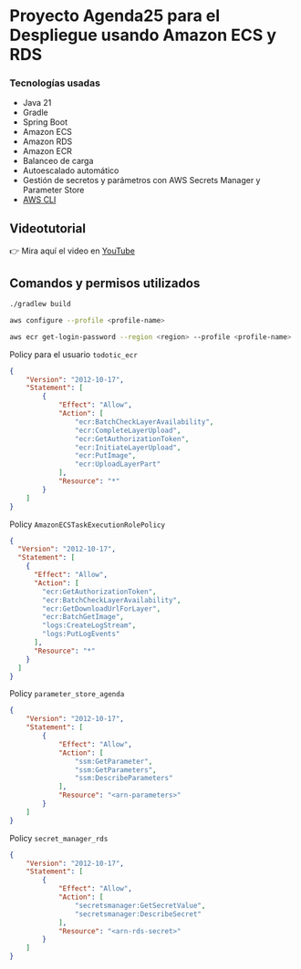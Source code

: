 # Proyecto Agenda25 para el Despliegue usando Amazon ECS y RDS

### Tecnologías usadas
- Java 21
- Gradle
- Spring Boot
- Amazon ECS
- Amazon RDS
- Amazon ECR
- Balanceo de carga
- Autoescalado automático
- Gestión de secretos y parámetros con AWS Secrets Manager y Parameter Store
- [AWS CLI](https://docs.aws.amazon.com/cli/latest/userguide/getting-started-install.html)

## Videotutorial
👉 Mira aquí el video en [YouTube](https://youtu.be/NSIccUMPeww)

## Comandos y permisos utilizados

```bash
./gradlew build
```

```bash
aws configure --profile <profile-name>
```

```bash
aws ecr get-login-password --region <region> --profile <profile-name> | docker login --username AWS --password-stdin <account-id>.dkr.ecr.<region>.amazonaws.com
```

Policy para el usuario `todotic_ecr`

```json
{
    "Version": "2012-10-17",
    "Statement": [
        {
            "Effect": "Allow",
            "Action": [
                "ecr:BatchCheckLayerAvailability",
                "ecr:CompleteLayerUpload",
                "ecr:GetAuthorizationToken",
                "ecr:InitiateLayerUpload",
                "ecr:PutImage",
                "ecr:UploadLayerPart"
            ],
            "Resource": "*"
        }
    ]
}
```

Policy `AmazonECSTaskExecutionRolePolicy`

```json
{
  "Version": "2012-10-17",
  "Statement": [
    {
      "Effect": "Allow",
      "Action": [
        "ecr:GetAuthorizationToken",
        "ecr:BatchCheckLayerAvailability",
        "ecr:GetDownloadUrlForLayer",
        "ecr:BatchGetImage",
        "logs:CreateLogStream",
        "logs:PutLogEvents"
      ],
      "Resource": "*"
    }
  ]
}
```

Policy `parameter_store_agenda`

```json
{
    "Version": "2012-10-17",
    "Statement": [
        {
            "Effect": "Allow",
            "Action": [
                "ssm:GetParameter",
                "ssm:GetParameters",
                "ssm:DescribeParameters"
            ],
            "Resource": "<arn-parameters>"
        }
    ]
}
```

Policy `secret_manager_rds`

```json
{
    "Version": "2012-10-17",
    "Statement": [
        {
            "Effect": "Allow",
            "Action": [
                "secretsmanager:GetSecretValue",
                "secretsmanager:DescribeSecret"
            ],
            "Resource": "<arn-rds-secret>"
        }
    ]
}
```